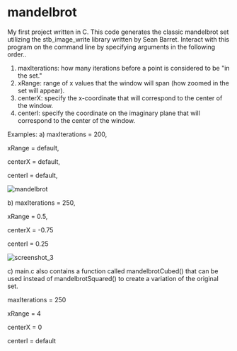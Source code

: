 # mandelbrot
My first project written in C.  This code generates the classic mandelbrot set utilizing the stb_image_write library 
written by Sean Barret.  Interact with this program on the command line by specifying arguments in the following order..

1. maxIterations: how many iterations before a point is considered to be "in the set."
2. xRange: range of x values that the window will span (how zoomed in the set will appear).
3. centerX: specify the x-coordinate that will correspond to the center of the window.
4. centerI: specify the coordinate on the imaginary plane that will correspond to the center of the window.

Examples:
a) 
maxIterations = 200,

xRange = default,

centerX = default,

centerI = default,

![mandelbrot](https://user-images.githubusercontent.com/36753018/60391514-cf047280-9aa4-11e9-9455-cf21840d4d6f.png)

b) 
maxIterations = 250,

xRange = 0.5,

centerX = -0.75

centerI = 0.25

![screenshot_3](https://user-images.githubusercontent.com/36753018/60469457-93d38200-9c11-11e9-86b2-0a2f72685359.png)

c) main.c also contains a function called mandelbrotCubed() that can be used instead of mandelbrotSquared() to create
   a variation of the original set.  
   
   maxIterations = 250
   
   xRange = 4
   
   centerX = 0
   
   centerI = default
